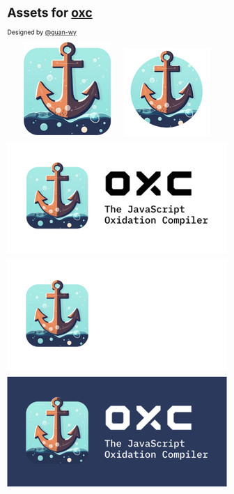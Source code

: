 # Assets for [oxc](https://github.com/Boshen/oxc)

Designed by [@guan-wy](https://github.com/guan-wy)

<p align="center">
  <img src="logo-square.png" width="200" />
  &nbsp;&nbsp;&nbsp;&nbsp;&nbsp;
  <img src="logo-round.png" width="200" />
</p>

<p><img src="preview-white.png" /></p>
<p><img src="preview-dark-transparent.png" /></p>
<p><img src="preview-dark.png" /></p>
